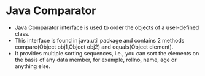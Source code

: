 # Java Comparator

- Java Comparator interface is used to order the objects of a user-defined class.
- This interface is found in java.util package and contains 2 methods compare(Object obj1,Object obj2) and equals(Object element).
- It provides multiple sorting sequences, i.e., you can sort the elements on the basis of any data member, for example, rollno, name, age or anything else.
